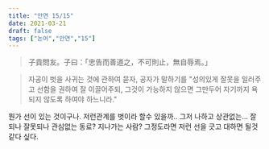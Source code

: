 ```yaml
---
title: "안연 15/15"
date: 2021-03-21
draft: false
tags: ["논어","안연","15"]
---
```


> 子貢問友。子曰：「忠告而善道之，不可則止，無自辱焉。」

> 자공이 벗을 사귀는 것에 관하여 묻자, 공자가 말하기를 "성의있게 잘못을 일러주고 선함을 권하여 잘 이끌어주되, 그것이 가능하지 않으면 그만두어 자기까지 욕되지 않도록 하여야 하느니라."

뭔가 선이 있는 것이구나. 저런관계를 벗이라 할수 있을까.. 그저 나하고 상관없는... 잘되나 잘못되나 관심없는 동료? 지나가는 사람? 그정도라면 저런 선을 긋고 대하면 될것 같다 싶다.


